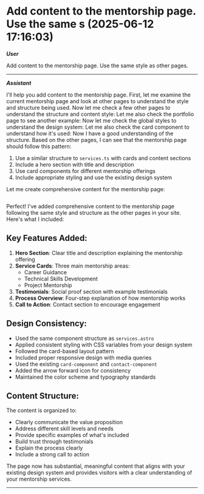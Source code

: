 <!-- Generated by SpecStory -->

# Add content to the mentorship page. Use the same s (2025-06-12 17:16:03)

_**User**_

Add content to the mentorship page. Use the same style as other pages.

---

_**Assistant**_

I'll help you add content to the mentorship page. First, let me examine the current mentorship page and look at other pages to understand the style and structure being used. Now let me check a few other pages to understand the structure and content style: Let me also check the portfolio page to see another example: Now let me check the global styles to understand the design system: Let me also check the card component to understand how it's used: Now I have a good understanding of the structure. Based on the other pages, I can see that the mentorship page should follow this pattern:

1. Use a similar structure to `services.ts` with cards and content sections
2. Include a hero section with title and description
3. Use card components for different mentorship offerings
4. Include appropriate styling and use the existing design system

Let me create comprehensive content for the mentorship page:

```

```

Perfect! I've added comprehensive content to the mentorship page following the same style and structure as the other pages in your site. Here's what I included:

## Key Features Added:

1. **Hero Section**: Clear title and description explaining the mentorship offering
2. **Service Cards**: Three main mentorship areas:
   - Career Guidance
   - Technical Skills Development
   - Project Mentorship
3. **Testimonials**: Social proof section with example testimonials
4. **Process Overview**: Four-step explanation of how mentorship works
5. **Call to Action**: Contact section to encourage engagement

## Design Consistency:

- Used the same component structure as `services.astro`
- Applied consistent styling with CSS variables from your design system
- Followed the card-based layout pattern
- Included proper responsive design with media queries
- Used the existing `card-component` and `contact-component`
- Added the arrow forward icon for consistency
- Maintained the color scheme and typography standards

## Content Structure:

The content is organized to:

- Clearly communicate the value proposition
- Address different skill levels and needs
- Provide specific examples of what's included
- Build trust through testimonials
- Explain the process clearly
- Include a strong call to action

The page now has substantial, meaningful content that aligns with your existing design system and provides visitors with a clear understanding of your mentorship services.

---
